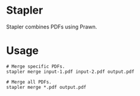 Stapler
=======

Stapler combines PDFs using Prawn.

Usage
=====
    # Merge specific PDFs. 
    stapler merge input-1.pdf input-2.pdf output.pdf

    # Merge all PDFs.
    stapler merge *.pdf output.pdf